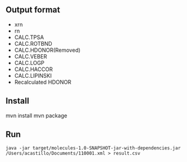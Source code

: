 ## Output format
- xrn
- rn
- CALC.TPSA
- CALC.ROTBND
- CALC.HDONOR(Removed)
- CALC.VEBER
- CALC.LOGP
- CALC.HACCOR
- CALC.LIPINSKI
- Recalculated HDONOR

## Install

mvn install
mvn package

## Run 

```
java -jar target/molecules-1.0-SNAPSHOT-jar-with-dependencies.jar /Users/acastillo/Documents/110001.xml > result.csv
```

